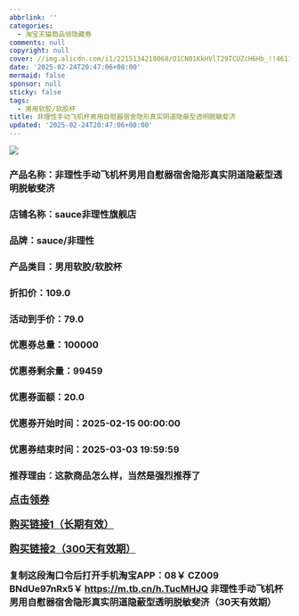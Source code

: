 ```yaml
---
abbrlink: ''
categories:
  - 淘宝天猫商品领隐藏券
comments: null
copyright: null
cover: //img.alicdn.com/i1/2215134218068/O1CN01KkHVlT29TCUZcH6Hb_!!4611686018427381588-0-item_pic.jpg
date: '2025-02-24T20:47:06+08:00'
mermaid: false
sponsor: null
sticky: false
tags:
  - 男用软胶/软胶杯
title: 非理性手动飞机杯男用自慰器宿舍隐形真实阴道隐蔽型透明脱敏斐济
updated: '2025-02-24T20:47:06+08:00'
--- 
```


![](//img.alicdn.com/i1/2215134218068/O1CN01KkHVlT29TCUZcH6Hb_!!4611686018427381588-0-item_pic.jpg)

### 产品名称：非理性手动飞机杯男用自慰器宿舍隐形真实阴道隐蔽型透明脱敏斐济
### 店铺名称：sauce非理性旗舰店
### 品牌：sauce/非理性
### 产品类目：男用软胶/软胶杯
### 折扣价：109.0
### 活动到手价：79.0
### 优惠券总量：100000
### 优惠券剩余量：99459
### 优惠券面额：20.0
### 优惠券开始时间：2025-02-15 00:00:00	
### 优惠券结束时间：2025-03-03 19:59:59	
### 推荐理由：这款商品怎么样，当然是强烈推荐了

<p style="font-size: 18px; font-weight: bold;">
  <a href="https://uland.taobao.com/coupon/edetail?e=RHmI5EPYZcKlhHvvyUNXZfh8CuWt5YH5OVuOuRD5gLJMmdsrkidbOUV9IBA4kmjLBwZxaxXs1UXR5jOBhGuRodCYq7Bpva7D3uGg715tf%2BTkpoLG8yrxd6ji%2B1hiFhEuTRrImio7tLf0TcIixZTmmAcY88rbnPan2cFY6qAkBQtBJFJ%2BvjUN8vyIqh65%2Bi6rI9lgny8tRStPc39vTzcAEdG%2BGKMwuFyvaDx4bJh%2FRqz63CJspjYZaskwIZqZ4SaNh4Lhh4gUPdqO2reT9rMPktRv0naAGq%2F%2FXLCzdxaYaiVyLdC7q9BKY4haoyw4w5GPlWR%2FeghaMtlVbrKqp4Yn8g%3D%3D&traceId=216624f717406354773041765d1300&union_lens=lensId%3AOPT%401740635480%402104d893_0de8_19545f5a16b_0c32%4001%40eyJmbG9vcklkIjo3MzM1NH0ie" target="_blank">点击领券</a>
</p>
<p style="font-size: 18px; font-weight: bold;">
  <a href="https://s.click.taobao.com/t?e=m%3D2%26s%3Do7IherILMPlw4vFB6t2Z2ueEDrYVVa64K7Vc7tFgwiHjf2vlNIV67pNS5Qpp3aDuYFMBzHxYoCP3ID%2FV1RqsF4wnCJeELi4I%2FIEn%2BS1IjHAB0ghlTd7WlZVm%2FOAUUFw71qrpxiwMoCNxc1AtbZGVSweg11L1LeY7AoxQSxqXh6PNEPXytV9ALtCLThlbPuuZLb93Df8fOzjfADxWhuFnvo3Rr5ZYT4ofXHrwVNuytRS3LrElmGdwR%2BEaY5Fq97mNY%2F%2FUUreR4pajO9AJYjY8CXJ%2BwEVkOqHFxrFbdPUaXSG5f1PXIYgav%2B6y1eLpLlCK" target="_blank">购买链接1（长期有效）</a>
</p>
<p style="font-size: 18px; font-weight: bold;">
  <a href="https://s.click.taobao.com/dhaatYs" target="_blank">购买链接2（300天有效期）</a>
</p>

### 复制这段淘口令后打开手机淘宝APP：08￥ CZ009 BNdUe97nRx5￥ https://m.tb.cn/h.TucMHJQ  非理性手动飞机杯男用自慰器宿舍隐形真实阴道隐蔽型透明脱敏斐济（30天有效期）
